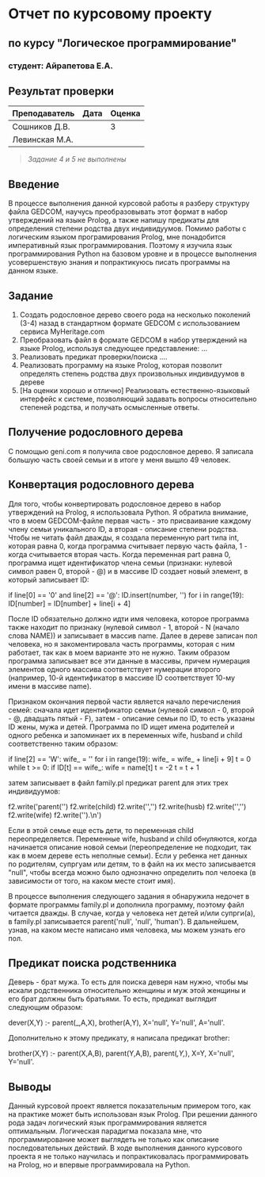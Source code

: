 # Отчет по курсовому проекту
## по курсу "Логическое программирование"

### студент: Айрапетова Е.А.

## Результат проверки

| Преподаватель     | Дата         |  Оценка       |
|-------------------|--------------|---------------|
| Сошников Д.В. |              |      3         |
| Левинская М.А.|              |               |

> *Задание 4 и 5 не выполнены*

## Введение

В процессе выполнения данной курсовой работы я разберу структуру файла GEDCOM, научусь преобразовывать этот формат в набор утверждений на языке Prolog, а также напишу предикаты для определения степени родства двух индивидуумов. Помимо работы с логическим языком програмирования Prolog, мне понадобится императивный язык программирования. Поэтому я изучила язык программирования Python на базовом уровне и в процессе выполнения усовершенствую знания и попрактикуюсь писать программы на данном языке.

## Задание

 1. Создать родословное дерево своего рода на несколько поколений (3-4) назад в стандартном формате GEDCOM с использованием сервиса MyHeritage.com 
 2. Преобразовать файл в формате GEDCOM в набор утверждений на языке Prolog, используя следующее представление: ...
 3. Реализовать предикат проверки/поиска .... 
 4. Реализовать программу на языке Prolog, которая позволит определять степень родства двух произвольных индивидуумов в дереве
 5. [На оценки хорошо и отлично] Реализовать естественно-языковый интерфейс к системе, позволяющий задавать вопросы относительно степеней родства, и получать осмысленные ответы. 

## Получение родословного дерева

С помощью geni.com я получила свое родословное дерево. Я записала большую часть своей семьи и в итоге у меня вышло 49 человек.

## Конвертация родословного дерева

Для того, чтобы конвертировать родословное дерево в набор утверждений на Prolog, я использовала Python. Я обратила внимание, что в моем GEDCOM-файле первая часть - это присваивание 
каждому члену семьи уникального ID, а вторая - описание степени родства. Чтобы не читать файл дважды, я создала переменную part типа int, которая равна 0, когда программа считывает 
первую часть файла, 1 - когда считывается вторая часть. 
Когда переменная part равна 0, программа ищет идентификатор члена семьи (признаки: нулевой символ равен 0, второй - @) и в массиве ID создает новый элемент, в который записывает ID:

if line[0] == '0' and line[2] == '@':
    ID.insert(number, '')
     for i in range(19):
        ID[number] = ID[number] + line[i + 4]

После ID обязательно должно идти имя человека, которое программа также находит по признаку (нулевой символ - 1, второй - N (начало слова NAME)) и записывает в массив name. 
Далее в дереве записан пол человека, но я закоментировала часть программы, которая с ним работает, так как в моем варианте это не нужно. Таким образом программа записывает все эти 
данные в массивы, причем нумерация элементов одного массива соответствует нумерации второго (например, 10-й идентификатор в массиве ID соответствует 10-му имени в массиве name).

Признаком окончания первой части является начало перечисления семей: сначала идет идентификатор семьи (нулевой символ - 0, второй - @, двадцать пятый - F), затем - описание семьи по 
ID, то есть указаны ID жены, мужа и детей. Программа по ID ищет имена родителей и одного ребенка и запоминает их в переменных wife, husband и child соответственно таким образом:

if line[2] == 'W':
            wife_ = ''
            for i in range(19):
                wife_ = wife_ + line[i + 9]
            t = 0
            while t >= 0:
                if ID[t] == wife_: 
                    wife = name[t] 
                    t = -2
                t = t + 1
 
затем записывает в файл family.pl предикат parent для этих трех индивидуумов:

f2.write('parent(\'')
f2.write(child)
f2.write('\',\'')
f2.write(husb)
f2.write('\',\'')
f2.write(wife)
f2.write('\').\n')

Если в этой семье еще есть дети, то переменная child переопределяется. Переменные wife, husband и child обнуляются, когда начинается описание новой семьи (переопределение не подходит, так как в моем дереве есть неполные семьи). Если у ребенка нет данных по родителям, супргуам или детям, то в файл на их место записывается "null", чтобы всегда можно было однозначно определить пол челоека (в зависимости от того, на каком месте стоит имя). 

В процессе выполнения следующего задания я обнаружила недочет в формате программы family.pl и дополнила программу, поэтому файл читается дважды. В случае, когда у человека нет детей 
и/или супрги(а), в family.pl записывается parent('null', 'null', 'human'). В дальнейшем, узнав, на каком месте написано имя человека, мы можем узнать его пол.

## Предикат поиска родственника

Деверь - брат мужа. То есть для поиска деверя нам нужно, чтобы мы искали родственника относительно женщины и муж этой женщины и его брат должны быть братьями. То есть, предикат выглядит следующим образом:

dever(X,Y) :- 
    parent(_,A,X), 
    brother(A,Y), 
    X\='null', Y\='null', A\='null'.  

Дополнительно к этому предикату, я написала предикат brother:

brother(X,Y) :- 
    parent(X,A,B), 
    parent(Y,A,B), 
    parent(_,Y,_),
    X\=Y, 
    X\='null', Y\='null'.


## Выводы

Данный курсовой проект является показательным примером того, как на практике может быть использован язык Prolog. При решении данного рода задач логический язык программирования является оптимальным.
Логическая парадигма показала мне, что программирование может выглядеть не только как описание последовательных действий. В ходе выполнения данного курсового проекта я не только научилась и попрактиковалась программировать на Prolog, но и впервые программировала на Python.
